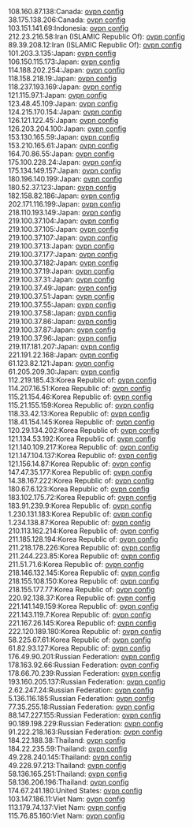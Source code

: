 108.160.87.138:Canada: [ovpn config](vpn/108_160_87_138.ovpn)  
38.175.138.206:Canada: [ovpn config](vpn/38_175_138_206.ovpn)  
103.151.141.69:Indonesia: [ovpn config](vpn/103_151_141_69.ovpn)  
212.23.216.58:Iran (ISLAMIC Republic Of): [ovpn config](vpn/212_23_216_58.ovpn)  
89.39.208.12:Iran (ISLAMIC Republic Of): [ovpn config](vpn/89_39_208_12.ovpn)  
101.203.3.135:Japan: [ovpn config](vpn/101_203_3_135.ovpn)  
106.150.115.173:Japan: [ovpn config](vpn/106_150_115_173.ovpn)  
114.188.202.254:Japan: [ovpn config](vpn/114_188_202_254.ovpn)  
118.158.218.19:Japan: [ovpn config](vpn/118_158_218_19.ovpn)  
118.237.193.169:Japan: [ovpn config](vpn/118_237_193_169.ovpn)  
121.115.97.1:Japan: [ovpn config](vpn/121_115_97_1.ovpn)  
123.48.45.109:Japan: [ovpn config](vpn/123_48_45_109.ovpn)  
124.215.170.154:Japan: [ovpn config](vpn/124_215_170_154.ovpn)  
126.121.122.45:Japan: [ovpn config](vpn/126_121_122_45.ovpn)  
126.203.204.100:Japan: [ovpn config](vpn/126_203_204_100.ovpn)  
153.130.165.59:Japan: [ovpn config](vpn/153_130_165_59.ovpn)  
153.210.165.61:Japan: [ovpn config](vpn/153_210_165_61.ovpn)  
164.70.86.55:Japan: [ovpn config](vpn/164_70_86_55.ovpn)  
175.100.228.24:Japan: [ovpn config](vpn/175_100_228_24.ovpn)  
175.134.149.157:Japan: [ovpn config](vpn/175_134_149_157.ovpn)  
180.196.140.199:Japan: [ovpn config](vpn/180_196_140_199.ovpn)  
180.52.37.123:Japan: [ovpn config](vpn/180_52_37_123.ovpn)  
182.158.82.186:Japan: [ovpn config](vpn/182_158_82_186.ovpn)  
202.171.116.199:Japan: [ovpn config](vpn/202_171_116_199.ovpn)  
218.110.193.149:Japan: [ovpn config](vpn/218_110_193_149.ovpn)  
219.100.37.104:Japan: [ovpn config](vpn/219_100_37_104.ovpn)  
219.100.37.105:Japan: [ovpn config](vpn/219_100_37_105.ovpn)  
219.100.37.107:Japan: [ovpn config](vpn/219_100_37_107.ovpn)  
219.100.37.13:Japan: [ovpn config](vpn/219_100_37_13.ovpn)  
219.100.37.177:Japan: [ovpn config](vpn/219_100_37_177.ovpn)  
219.100.37.182:Japan: [ovpn config](vpn/219_100_37_182.ovpn)  
219.100.37.19:Japan: [ovpn config](vpn/219_100_37_19.ovpn)  
219.100.37.31:Japan: [ovpn config](vpn/219_100_37_31.ovpn)  
219.100.37.49:Japan: [ovpn config](vpn/219_100_37_49.ovpn)  
219.100.37.51:Japan: [ovpn config](vpn/219_100_37_51.ovpn)  
219.100.37.55:Japan: [ovpn config](vpn/219_100_37_55.ovpn)  
219.100.37.58:Japan: [ovpn config](vpn/219_100_37_58.ovpn)  
219.100.37.86:Japan: [ovpn config](vpn/219_100_37_86.ovpn)  
219.100.37.87:Japan: [ovpn config](vpn/219_100_37_87.ovpn)  
219.100.37.96:Japan: [ovpn config](vpn/219_100_37_96.ovpn)  
219.117.181.207:Japan: [ovpn config](vpn/219_117_181_207.ovpn)  
221.191.22.168:Japan: [ovpn config](vpn/221_191_22_168.ovpn)  
61.123.82.121:Japan: [ovpn config](vpn/61_123_82_121.ovpn)  
61.205.209.30:Japan: [ovpn config](vpn/61_205_209_30.ovpn)  
112.219.185.43:Korea Republic of: [ovpn config](vpn/112_219_185_43.ovpn)  
114.207.16.51:Korea Republic of: [ovpn config](vpn/114_207_16_51.ovpn)  
115.21.154.46:Korea Republic of: [ovpn config](vpn/115_21_154_46.ovpn)  
115.21.155.159:Korea Republic of: [ovpn config](vpn/115_21_155_159.ovpn)  
118.33.42.13:Korea Republic of: [ovpn config](vpn/118_33_42_13.ovpn)  
118.41.154.145:Korea Republic of: [ovpn config](vpn/118_41_154_145.ovpn)  
120.29.134.202:Korea Republic of: [ovpn config](vpn/120_29_134_202.ovpn)  
121.134.53.192:Korea Republic of: [ovpn config](vpn/121_134_53_192.ovpn)  
121.140.109.217:Korea Republic of: [ovpn config](vpn/121_140_109_217.ovpn)  
121.147.104.137:Korea Republic of: [ovpn config](vpn/121_147_104_137.ovpn)  
121.156.14.87:Korea Republic of: [ovpn config](vpn/121_156_14_87.ovpn)  
147.47.35.177:Korea Republic of: [ovpn config](vpn/147_47_35_177.ovpn)  
14.38.167.222:Korea Republic of: [ovpn config](vpn/14_38_167_222.ovpn)  
180.67.6.123:Korea Republic of: [ovpn config](vpn/180_67_6_123.ovpn)  
183.102.175.72:Korea Republic of: [ovpn config](vpn/183_102_175_72.ovpn)  
183.91.239.9:Korea Republic of: [ovpn config](vpn/183_91_239_9.ovpn)  
1.230.131.183:Korea Republic of: [ovpn config](vpn/1_230_131_183.ovpn)  
1.234.138.87:Korea Republic of: [ovpn config](vpn/1_234_138_87.ovpn)  
210.113.162.214:Korea Republic of: [ovpn config](vpn/210_113_162_214.ovpn)  
211.185.128.194:Korea Republic of: [ovpn config](vpn/211_185_128_194.ovpn)  
211.218.178.226:Korea Republic of: [ovpn config](vpn/211_218_178_226.ovpn)  
211.244.223.85:Korea Republic of: [ovpn config](vpn/211_244_223_85.ovpn)  
211.51.71.6:Korea Republic of: [ovpn config](vpn/211_51_71_6.ovpn)  
218.146.132.145:Korea Republic of: [ovpn config](vpn/218_146_132_145.ovpn)  
218.155.108.150:Korea Republic of: [ovpn config](vpn/218_155_108_150.ovpn)  
218.155.177.77:Korea Republic of: [ovpn config](vpn/218_155_177_77.ovpn)  
220.92.138.37:Korea Republic of: [ovpn config](vpn/220_92_138_37.ovpn)  
221.141.149.159:Korea Republic of: [ovpn config](vpn/221_141_149_159.ovpn)  
221.143.119.7:Korea Republic of: [ovpn config](vpn/221_143_119_7.ovpn)  
221.167.26.145:Korea Republic of: [ovpn config](vpn/221_167_26_145.ovpn)  
222.120.189.180:Korea Republic of: [ovpn config](vpn/222_120_189_180.ovpn)  
58.225.67.61:Korea Republic of: [ovpn config](vpn/58_225_67_61.ovpn)  
61.82.93.127:Korea Republic of: [ovpn config](vpn/61_82_93_127.ovpn)  
176.49.90.201:Russian Federation: [ovpn config](vpn/176_49_90_201.ovpn)  
178.163.92.66:Russian Federation: [ovpn config](vpn/178_163_92_66.ovpn)  
178.66.70.239:Russian Federation: [ovpn config](vpn/178_66_70_239.ovpn)  
193.160.205.137:Russian Federation: [ovpn config](vpn/193_160_205_137.ovpn)  
2.62.247.24:Russian Federation: [ovpn config](vpn/2_62_247_24.ovpn)  
5.136.116.185:Russian Federation: [ovpn config](vpn/5_136_116_185.ovpn)  
77.35.255.18:Russian Federation: [ovpn config](vpn/77_35_255_18.ovpn)  
88.147.227.155:Russian Federation: [ovpn config](vpn/88_147_227_155.ovpn)  
90.189.198.229:Russian Federation: [ovpn config](vpn/90_189_198_229.ovpn)  
91.222.218.163:Russian Federation: [ovpn config](vpn/91_222_218_163.ovpn)  
184.22.188.38:Thailand: [ovpn config](vpn/184_22_188_38.ovpn)  
184.22.235.59:Thailand: [ovpn config](vpn/184_22_235_59.ovpn)  
49.228.240.145:Thailand: [ovpn config](vpn/49_228_240_145.ovpn)  
49.228.97.213:Thailand: [ovpn config](vpn/49_228_97_213.ovpn)  
58.136.165.251:Thailand: [ovpn config](vpn/58_136_165_251.ovpn)  
58.136.206.196:Thailand: [ovpn config](vpn/58_136_206_196.ovpn)  
174.67.241.180:United States: [ovpn config](vpn/174_67_241_180.ovpn)  
103.147.186.11:Viet Nam: [ovpn config](vpn/103_147_186_11.ovpn)  
113.179.74.137:Viet Nam: [ovpn config](vpn/113_179_74_137.ovpn)  
115.76.85.160:Viet Nam: [ovpn config](vpn/115_76_85_160.ovpn)  
